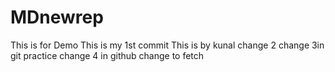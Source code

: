 # MDnewrep
This is for Demo
This is my 1st commit
This is by kunal
change 2 
change 3in git practice
change 4 in github
change to fetch



